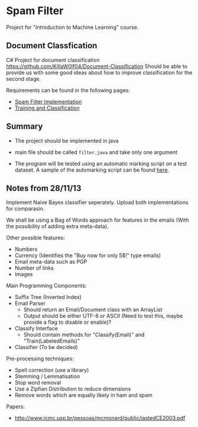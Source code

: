 Spam Filter
===========

Project for "Introduction to Machine Learning" course.

Document Classfication
----------------------

C# Project for document classification https://github.com/KillaW0lf04/Document-Classification
Should be able to provide us with some good ideas about how to improve classification for the second stage.

Requirements can be found in the following pages:
* [Spam Filter Implementation](https://www.cs.bris.ac.uk/Teaching/Resources/COMS30301/projects/spam/1/index.html)
* [Training and Classification](https://www.cs.bris.ac.uk/Teaching/Resources/COMS30301/projects/spam/2/index.html)

Summary
-------
* The project should be implemented in java
* main file should be called `filter.java` and take only one argument

* The program will be tested using an automatic marking script on a test dataset. A sample of the automarking script can be found 
  [here](https://www.cs.bris.ac.uk/Teaching/Resources/COMS30301/projects/spam/2/sampletest.tar.gz).

Notes from 28/11/13
-------------------

Implement Naive Bayes classifier seperately. Upload both implementations for comparasin.

We shall be using a Bag of Words approach for features in the emails (With the possibility of adding extra meta-data). 

Other possible features:
* Numbers 
* Currency (Identifies the "Buy now for only 5$!" type emails)
* Email meta-data such as PGP
* Number of links
* Images

Main Programming Components:
* Suffix Tree (Inverted Index)
* Email Parser
  * Should return an Email/Document class with an ArrayList<string>
  * Output should be either UTF-8 or ASCII (Need to test this, maybe provide a flag to disable or enable)?
* Classify Interface
  * Should contain methods for "Classify(Email)" and "Train(LabeledEmails)"
* Classifier (To be decided)

Pre-processing techniques:
* Spell correction (use a library)
* Stemming / Lemmatisation
* Stop word removal
* Use a Zipfian Distribution to reduce dimensions
* Remove words which are equally likely in ham and spam

Papers:
* http://www.icmc.usp.br/pessoas/mcmonard/public/iastedCE2003.pdf
